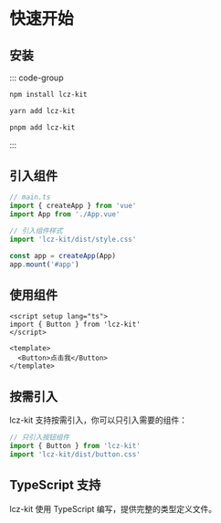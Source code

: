 # 快速开始

## 安装

::: code-group

```bash [npm]
npm install lcz-kit
```

```bash [yarn]
yarn add lcz-kit
```

```bash [pnpm]
pnpm add lcz-kit
```

:::

## 引入组件

```ts
// main.ts
import { createApp } from 'vue'
import App from './App.vue'

// 引入组件样式
import 'lcz-kit/dist/style.css'

const app = createApp(App)
app.mount('#app')
```

## 使用组件

```vue
<script setup lang="ts">
import { Button } from 'lcz-kit'
</script>

<template>
  <Button>点击我</Button>
</template>
```

## 按需引入

lcz-kit 支持按需引入，你可以只引入需要的组件：

```ts
// 只引入按钮组件
import { Button } from 'lcz-kit'
import 'lcz-kit/dist/button.css'
```

## TypeScript 支持

lcz-kit 使用 TypeScript 编写，提供完整的类型定义文件。
